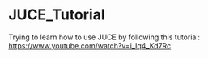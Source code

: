 # JUCE_Tutorial
Trying to learn how to use JUCE by following this tutorial: https://www.youtube.com/watch?v=i_Iq4_Kd7Rc
